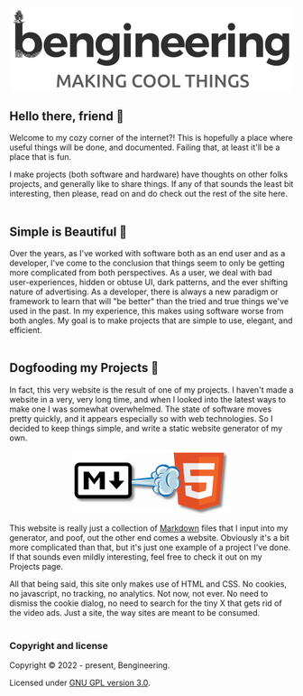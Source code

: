 ## 
<center><img src="images/bengineering_logo.png"></center>

## Hello there, friend 🤖
Welcome to my cozy corner of the internet?! This is hopefully a place where useful things will be done, and documented. Failing that, at least it'll be a place that is fun.

I make projects (both software and hardware) have thoughts on other folks projects, and generally like to share things. If any of that sounds the least bit interesting, then please, read on and do check out the rest of the site here.
<br/>
<br/>

## Simple is Beautiful 🌻
Over the years, as I've worked with software both as an end user and as a developer, I've come to the conclusion that things seem to only be getting more complicated from both perspectives. As a user, we deal with bad user-experiences, hidden or obtuse UI, dark patterns, and the ever shifting nature of advertising. As a developer, there is always a new paradigm or framework to learn that will "be better" than the tried and true things we've used in the past. In my experience, this makes using software worse from both angles. My goal is to make projects that are simple to use, elegant, and efficient.
<br/>
<br/>

## Dogfooding my Projects 🐶
In fact, this very website is the result of one of my projects. I haven't made a website in a very, very long time, and when I looked into the latest ways to make one I was somewhat overwhelmed. The state of software moves pretty quickly, and it appears especially so with web technologies. So I decided to keep things simple, and write a static website generator of my own.

<center><img src="images/markerator_logo_tiny.png"></center>

This website is really just a collection of [Markdown](https://en.wikipedia.org/wiki/Markdown) files that I input into my generator, and poof, out the other end comes a website. Obviously it's a bit more complicated than that, but it's just one example of a project I've done. If that sounds even mildly interesting, feel free to check it out on my Projects page.

All that being said, this site only makes use of HTML and CSS. No cookies, no javascript, no tracking, no analytics. Not now, not ever. No need to dismiss the cookie dialog, no need to search for the tiny X that gets rid of the video ads. Just a site, the way sites are meant to be consumed.
<br/>
<br/>

### Copyright and license
Copyright &copy; 2022 - present, Bengineering.

Licensed under [GNU GPL version 3.0](./LICENSE).
